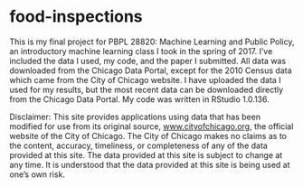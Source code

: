 # food-inspections

This is my final project for PBPL 28820: Machine Learning and Public Policy, an introductory machine learning class I took in the spring of 2017. I’ve included the data I used, my code, and the paper I submitted. All data was downloaded from the Chicago Data Portal, except for the 2010 Census data which came from the City of Chicago website. I have uploaded the data I used for my results, but the most recent data can be downloaded directly from the Chicago Data Portal. My code was written in RStudio 1.0.136.

Disclaimer: This site provides applications using data that has been modified for use from its original source, www.cityofchicago.org, the official website of the City of Chicago. The City of Chicago makes no claims as to the content, accuracy, timeliness, or completeness of any of the data provided at this site. The data provided at this site is subject to change at any time. It is understood that the data provided at this site is being used at one’s own risk.
